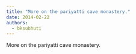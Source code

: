 ```yaml
---
title: "More on the pariyatti cave monastery."
date: 2014-02-22
authors: 
  - bksubhuti
---
```


More on the pariyatti cave monastery.﻿

